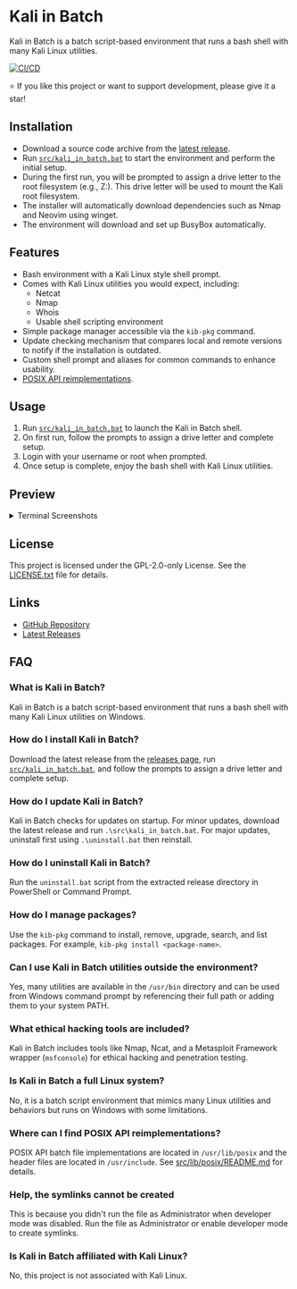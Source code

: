 # Kali in Batch

Kali in Batch is a batch script-based environment that runs a bash shell with many Kali Linux utilities.

[![CI/CD](https://github.com/Kali-in-Batch/kali-in-batch/actions/workflows/cicd.yml/badge.svg)](https://github.com/Kali-in-Batch/kali-in-batch/actions/workflows/cicd.yml)

⭐ If you like this project or want to support development, please give it a star!

## Installation

* Download a source code archive from the [latest release](https://github.com/Kali-in-Batch/kali-in-batch/releases/latest).
* Run [`src/kali_in_batch.bat`](./src/kali_in_batch.bat) to start the environment and perform the initial setup.
* During the first run, you will be prompted to assign a drive letter to the root filesystem (e.g., Z:). This drive letter will be used to mount the Kali root filesystem.
* The installer will automatically download dependencies such as Nmap and Neovim using winget.
* The environment will download and set up BusyBox automatically.

## Features

* Bash environment with a Kali Linux style shell prompt.
* Comes with Kali Linux utilities you would expect, including:
  * Netcat
  * Nmap
  * Whois
  * Usable shell scripting environment
* Simple package manager accessible via the `kib-pkg` command.
* Update checking mechanism that compares local and remote versions to notify if the installation is outdated.
* Custom shell prompt and aliases for common commands to enhance usability.
* [POSIX API reimplementations](./src/lib/posix/README.md).

## Usage

1. Run [`src/kali_in_batch.bat`](./src/kali_in_batch.bat) to launch the Kali in Batch shell.
2. On first run, follow the prompts to assign a drive letter and complete setup.
3. Login with your username or root when prompted.
4. Once setup is complete, enjoy the bash shell with Kali Linux utilities.

## Preview

<details>
<summary>Terminal Screenshots</summary>

![Terminal screenshot showing a user listing and displaying the contents of posix_test.c, a C source file. The code demonstrates POSIX file I/O operations including opening, writing, reading, and closing a file named testfile.txt. The terminal prompt is green and blue, indicating the user benja is working in the tests directory. The environment is a dark-themed terminal window. The code includes comments and error handling, and prints the number of bytes written and read. The overall tone is technical and focused on programming tasks.](./assets/image1.png)

![Terminal window showing a user compiling and running a C program named posix_test.c. The terminal displays compiler warnings about macro redefinition and format specifiers for ssize_t types, followed by successful output: Wrote 27 bytes and Read 27 bytes: POSIX file I/O test string. The prompt is green and blue, indicating the user benja is in the tests directory. The environment is a dark-themed terminal, and the overall tone is technical and focused on programming tasks.](./assets/image2.png)

![Terminal window displaying the results of an nmap scan on scanme.nmap.org. The output shows several open TCP ports including SSH on port 22, HTTP on port 80, nping-echo on port 9929, and Elite on port 31337. Some ports such as telnet and SMTP are filtered. The scan summary indicates one IP address was scanned in 8.63 seconds. The terminal prompt is green and blue, showing the user benja is working in a dark-themed environment. The tone is technical and focused on network security tasks.](./assets/image3.png)

![Terminal window displaying the output of kibfetch, a system information tool. The left side shows a large ASCII art logo reading KIB. The right side lists system details: user benja at ACERB, OS Kali in Batch 9.10.2, kernel KALI_IN_BATCH_Windows_NT, root Z:/, CPU architecture AMD64, identifier Intel64 Family 6 Model 141 Stepping 1 GenuineIntel, CPU level 6, 12 CPU cores, revision 8d01. The prompt is green and blue, indicating user benja is in the home directory. The environment is a dark-themed terminal, and the tone is technical and focused on system configuration and hardware information.](./assets/image4.png)

</details>

## License

This project is licensed under the GPL-2.0-only License. See the [LICENSE.txt](./LICENSE.txt) file for details.

## Links

* [GitHub Repository](https://github.com/Kali-in-Batch/kali-in-batch)
* [Latest Releases](https://github.com/Kali-in-Batch/kali-in-batch/releases/latest)

## FAQ

### What is Kali in Batch?

Kali in Batch is a batch script-based environment that runs a bash shell with many Kali Linux utilities on Windows.

### How do I install Kali in Batch?

Download the latest release from the [releases page](https://github.com/Kali-in-Batch/kali-in-batch/releases/latest), run [`src/kali_in_batch.bat`](./src/kali_in_batch.bat), and follow the prompts to assign a drive letter and complete setup.

### How do I update Kali in Batch?

Kali in Batch checks for updates on startup. For minor updates, download the latest release and run `.\src\kali_in_batch.bat`. For major updates, uninstall first using `.\uninstall.bat` then reinstall.

### How do I uninstall Kali in Batch?

Run the `uninstall.bat` script from the extracted release directory in PowerShell or Command Prompt.

### How do I manage packages?

Use the `kib-pkg` command to install, remove, upgrade, search, and list packages. For example, `kib-pkg install <package-name>`.

### Can I use Kali in Batch utilities outside the environment?

Yes, many utilities are available in the `/usr/bin` directory and can be used from Windows command prompt by referencing their full path or adding them to your system PATH.

### What ethical hacking tools are included?

Kali in Batch includes tools like Nmap, Ncat, and a Metasploit Framework wrapper (`msfconsole`) for ethical hacking and penetration testing.

### Is Kali in Batch a full Linux system?

No, it is a batch script environment that mimics many Linux utilities and behaviors but runs on Windows with some limitations.

### Where can I find POSIX API reimplementations?

POSIX API batch file implementations are located in `/usr/lib/posix` and the header files are located in `/usr/include`. See [src/lib/posix/README.md](./src/lib/posix/README.md) for details.

### Help, the symlinks cannot be created

This is because you didn't run the file as Administrator when developer mode was disabled. Run the file as Administrator or enable developer mode to create symlinks.

### Is Kali in Batch affiliated with Kali Linux?

No, this project is not associated with Kali Linux.
